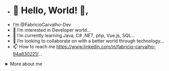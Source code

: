 - # 👋 Hello, World! 👋,
-  I’m @FabricioCarvalho-Dev
- 👀 I’m interested in Developer world...
- 🌱 I’m currently learning Java, C# .NET, php, Vue.js, SQL...
- 💞️ I’m looking to collaborate on with a better world through technology...
- 📫 How to reach me https://www.linkedin.com/in/fabricio-carvalho-94a830221/...


<details>
  <summary> More about me</summary>
<div align="left">
 
``` js
const stebs = {
    personal: {
        fullName: 'Fabricio Carvalho',
        birthDate: '1994-04-05',
        pronouns: 'her',
        interests: ['music', 'games', 'language learning', 'anime', 'books', 'movies', 'family'],
        motivation: ['Making life easier and smarter through tech'],
    },
    technical: {
        technologies: {
            frontEnd: {
                Vue.js: ['vue.js'],
                JSF/PrimeFaces: ['xhtml'],
                SystemOut: ['SystemOut Studio'],
                Wordpress: [wordpress kit developer],
                HTML: ['HTML5', 'Semantic HTML'],
                CSS: ['sass', 'styled-components', 'Bootstrap'],
            },
            backEnd: {
                Java: ['Maven', 'Spring', 'Hibernate', 'JPA', 'Criteria'],
                C#: ['Wforms', 'ASP.Net', 'Visual Studio']
  
            },
            architecture: ['Cloud Fundations'],
        },
    }
}

<!---
FabricioCarvalho-Dev/FabricioCarvalho-Dev is a ✨ special ✨ repository because its `README.md` (this file) appears on your GitHub profile.
You can click the Preview link to take a look at your changes.
--->
